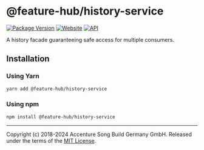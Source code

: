 # @feature-hub/history-service

[![Package Version][package-badge]][package-npm]
[![Website][website-badge]][website] [![API][api-badge]][api]

A history facade guaranteeing safe access for multiple consumers.

## Installation

### Using Yarn

```sh
yarn add @feature-hub/history-service
```

### Using npm

```sh
npm install @feature-hub/history-service
```

---

Copyright (c) 2018-2024 Accenture Song Build Germany GmbH. Released under the
terms of the [MIT License][license].

[api]: https://feature-hub.io/@feature-hub/history-service/
[api-badge]:
  https://img.shields.io/badge/API-%40feature--hub%2Fhistory--service-%23ea3458.svg
[license]: https://github.com/feature-hub/feature-hub/blob/main/LICENSE
[package-badge]: https://img.shields.io/npm/v/@feature-hub/history-service.svg
[package-npm]: https://www.npmjs.com/package/@feature-hub/history-service
[website]: https://feature-hub.io/
[website-badge]:
  https://img.shields.io/badge/Website-feature--hub.io-%23500dc5.svg
